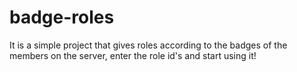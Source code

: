 # badge-roles
It is a simple project that gives roles according to the badges of the members on the server, enter the role id's and start using it!
